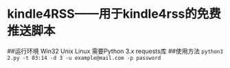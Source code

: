 # kindle4RSS——用于kindle4rss的免费推送脚本
##运行环境
Win32 Unix Linux 需要Python 3.x requests库
##使用方法
`python3 2.py -t 03:14 -d 3 -u example@mail.com -p password`

